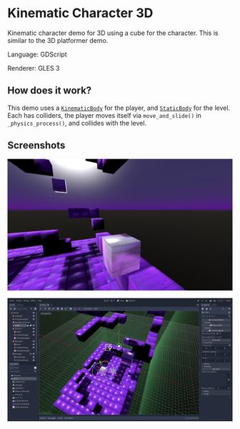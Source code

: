 # Kinematic Character 3D

Kinematic character demo for 3D using a cube for the character.
This is similar to the 3D platformer demo.

Language: GDScript

Renderer: GLES 3

## How does it work?

This demo uses a [`KinematicBody`](https://docs.godotengine.org/en/latest/classes/class_kinematicbody.html)
for the player, and [`StaticBody`](https://docs.godotengine.org/en/latest/classes/class_staticbody.html)
for the level. Each has colliders, the player moves itself via
`move_and_slide()` in `_physics_process()`, and collides with the level.

## Screenshots

![Screenshot](screenshots/ingame.png)

![Screenshot](screenshots/editor.png)
